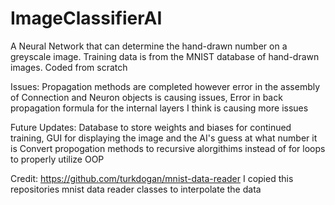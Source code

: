 # ImageClassifierAI
A Neural Network that can determine the hand-drawn number on a greyscale image. Training data is from the MNIST database of hand-drawn images. Coded from scratch

Issues: 
  Propagation methods are completed however error in the assembly of Connection and Neuron objects is causing issues,
  Error in back propagation formula for the internal layers I think is causing more issues

Future Updates: 
  Database to store weights and biases for continued training,
  GUI for displaying the image and the AI's guess at what number it is
  Convert propogation methods to recursive alorgithims instead of for loops to properly utilize OOP

Credit: https://github.com/turkdogan/mnist-data-reader I copied this repositories mnist data reader classes to interpolate the data
